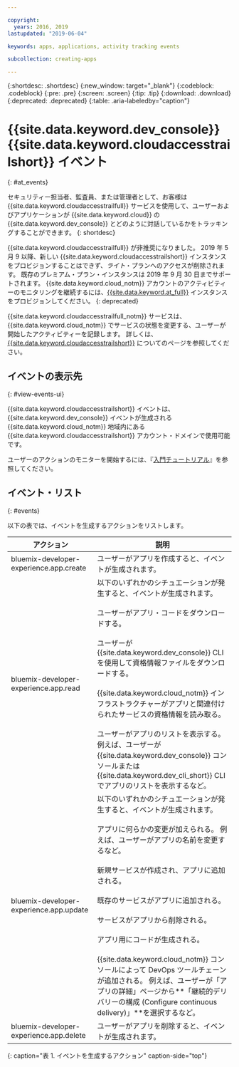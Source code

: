 ```yaml
---

copyright:
  years: 2016, 2019
lastupdated: "2019-06-04"

keywords: apps, applications, activity tracking events

subcollection: creating-apps

---
```


{:shortdesc: .shortdesc}
{:new_window: target="_blank"}
{:codeblock: .codeblock}
{:pre: .pre}
{:screen: .screen}
{:tip: .tip}
{:download: .download}
{:deprecated: .deprecated}
{:table: .aria-labeledby="caption"}

# {{site.data.keyword.dev_console}} {{site.data.keyword.cloudaccesstrailshort}} イベント
{: #at_events}

セキュリティー担当者、監査員、または管理者として、お客様は {{site.data.keyword.cloudaccesstrailfull}} サービスを使用して、ユーザーおよびアプリケーションが {{site.data.keyword.cloud}} の {{site.data.keyword.dev_console}} とどのように対話しているかをトラッキングすることができます。
{: shortdesc}

{{site.data.keyword.cloudaccesstrailfull}} が非推奨になりました。 2019 年 5 月 9 以降、新しい {{site.data.keyword.cloudaccesstrailshort}} インスタンスをプロビジョンすることはできず、*ライト*・プランへのアクセスが削除されます。 既存のプレミアム・プラン・インスタンスは 2019 年 9 月 30 日までサポートされます。 {{site.data.keyword.cloud_notm}} アカウントのアクティビティーのモニタリングを継続するには、[{{site.data.keyword.at_full}}](/docs/services/Activity-Tracker-with-LogDNA?topic=logdnaat-getting-started#getting-started) インスタンスをプロビジョンしてください。
{: deprecated}

{{site.data.keyword.cloudaccesstrailfull_notm}} サービスは、{{site.data.keyword.cloud_notm}} でサービスの状態を変更する、ユーザーが開始したアクティビティーを記録します。 詳しくは、[{{site.data.keyword.cloudaccesstrailshort}}](/docs/services/cloud-activity-tracker?topic=cloud-activity-tracker-activity_tracker_ov) についてのページを参照してください。

## イベントの表示先
{: #view-events-ui}

{{site.data.keyword.cloudaccesstrailshort}} イベントは、{{site.data.keyword.dev_console}} イベントが生成される {{site.data.keyword.cloud_notm}} 地域内にある {{site.data.keyword.cloudaccesstrailshort}} アカウント・ドメインで使用可能です。

ユーザーのアクションのモニターを開始するには、『[入門チュートリアル](/docs/services/cloud-activity-tracker?topic=cloud-activity-tracker-getting-started)』を参照してください。

## イベント・リスト
{: #events}

以下の表では、イベントを生成するアクションをリストします。

|アクション	|説明	|
|-----|-------------|
|bluemix-developer-experience.app.create |ユーザーがアプリを作成すると、イベントが生成されます。|
|bluemix-developer-experience.app.read |以下のいずれかのシチュエーションが発生すると、イベントが生成されます。<br><br>ユーザーがアプリ・コードをダウンロードする。<br><br>ユーザーが {{site.data.keyword.dev_console}} CLI を使用して資格情報ファイルをダウンロードする。<br><br>{{site.data.keyword.cloud_notm}} インフラストラクチャーがアプリと関連付けられたサービスの資格情報を読み取る。<br><br>ユーザーがアプリのリストを表示する。 例えば、ユーザーが {{site.data.keyword.dev_console}} コンソールまたは {{site.data.keyword.dev_cli_short}} CLI でアプリのリストを表示するなど。|
|bluemix-developer-experience.app.update |以下のいずれかのシチュエーションが発生すると、イベントが生成されます。<br><br>アプリに何らかの変更が加えられる。 例えば、ユーザーがアプリの名前を変更するなど。<br><br>新規サービスが作成され、アプリに追加される。<br><br>既存のサービスがアプリに追加される。<br><br>サービスがアプリから削除される。<br><br>アプリ用にコードが生成される。<br><br>{{site.data.keyword.cloud_notm}} コンソールによって DevOps ツールチェーンが追加される。 例えば、ユーザーが「アプリの詳細」ページから**「継続的デリバリーの構成 (Configure continuous delivery)」**を選択するなど。|
|bluemix-developer-experience.app.delete |ユーザーがアプリを削除すると、イベントが生成されます。 |
{: caption="表 1. イベントを生成するアクション" caption-side="top"}
